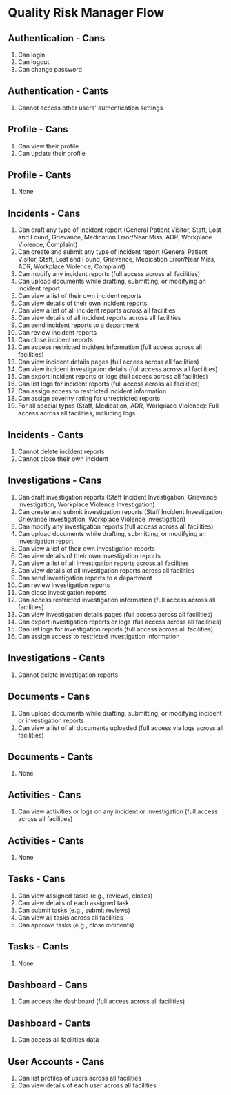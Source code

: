 # Quality Risk Manager Flow

## Authentication - Cans

1. Can login
2. Can logout
3. Can change password

## Authentication - Cants

1. Cannot access other users' authentication settings

## Profile - Cans

1. Can view their profile
2. Can update their profile

## Profile - Cants

1. None

## Incidents - Cans

1. Can draft any type of incident report (General Patient Visitor, Staff, Lost and Found, Grievance, Medication Error/Near Miss, ADR, Workplace Violence, Complaint)
2. Can create and submit any type of incident report (General Patient Visitor, Staff, Lost and Found, Grievance, Medication Error/Near Miss, ADR, Workplace Violence, Complaint)
3. Can modify any incident reports (full access across all facilities)
4. Can upload documents while drafting, submitting, or modifying an incident report
5. Can view a list of their own incident reports
6. Can view details of their own incident reports
7. Can view a list of all incident reports across all facilities
8. Can view details of all incident reports across all facilities
9. Can send incident reports to a department
10. Can review incident reports
11. Can close incident reports
12. Can access restricted incident information (full access across all facilities)
13. Can view incident details pages (full access across all facilities)
14. Can view incident investigation details (full access across all facilities)
15. Can export incident reports or logs (full access across all facilities)
16. Can list logs for incident reports (full access across all facilities)
17. Can assign access to restricted incident information
18. Can assign severity rating for unrestricted reports
19. For all special types (Staff, Medication, ADR, Workplace Violence): Full access across all facilities, including logs

## Incidents - Cants

1. Cannot delete incident reports
2. Cannot close their own incident

## Investigations - Cans

1. Can draft investigation reports (Staff Incident Investigation, Grievance Investigation, Workplace Violence Investigation)
2. Can create and submit investigation reports (Staff Incident Investigation, Grievance Investigation, Workplace Violence Investigation)
3. Can modify any investigation reports (full access across all facilities)
4. Can upload documents while drafting, submitting, or modifying an investigation report
5. Can view a list of their own investigation reports
6. Can view details of their own investigation reports
7. Can view a list of all investigation reports across all facilities
8. Can view details of all investigation reports across all facilities
9. Can send investigation reports to a department
10. Can review investigation reports
11. Can close investigation reports
12. Can access restricted investigation information (full access across all facilities)
13. Can view investigation details pages (full access across all facilities)
14. Can export investigation reports or logs (full access across all facilities)
15. Can list logs for investigation reports (full access across all facilities)
16. Can assign access to restricted investigation information

## Investigations - Cants

1. Cannot delete investigation reports

## Documents - Cans

1. Can upload documents while drafting, submitting, or modifying incident or investigation reports
2. Can view a list of all documents uploaded (full access via logs across all facilities)

## Documents - Cants

1. None

## Activities - Cans

1. Can view activities or logs on any incident or investigation (full access across all facilities)

## Activities - Cants

1. None

## Tasks - Cans

1. Can view assigned tasks (e.g., reviews, closes)
2. Can view details of each assigned task
3. Can submit tasks (e.g., submit reviews)
4. Can view all tasks across all facilities
5. Can approve tasks (e.g., close incidents)

## Tasks - Cants

1. None

## Dashboard - Cans

1. Can access the dashboard (full access across all facilities)

## Dashboard - Cants

1. Can access all facilities data

## User Accounts - Cans

1. Can list profiles of users across all facilities
2. Can view details of each user across all facilities
